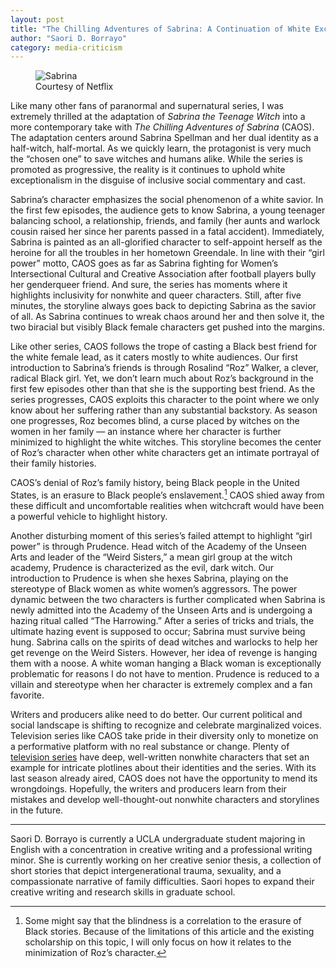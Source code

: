```yaml
---
layout: post
title: "The Chilling Adventures of Sabrina: A Continuation of White Exceptionalism at the Expense of Black Characters"
author: "Saori D. Borrayo"
category: media-criticism
---
```


<figure>
  <img alt="Sabrina" src="https://www.denofgeek.com/wp-content/uploads/2018/09/chilling_adventures_of_sabrina.jpg?fit=810%2C1200" />
  <figcaption>
    Courtesy of Netflix
  </figcaption>
</figure>

Like many other fans of paranormal and supernatural series, I was extremely thrilled at the adaptation of _Sabrina the Teenage Witch_ into a more contemporary take with _The Chilling Adventures of Sabrina_ (CAOS). The adaptation centers around Sabrina Spellman and her dual identity as a half-witch, half-mortal. As we quickly learn, the protagonist is very much the “chosen one” to save witches and humans alike.  While the series is promoted as progressive,  the reality is it continues to uphold white exceptionalism in the disguise of inclusive social commentary and cast. 



Sabrina’s character emphasizes the social phenomenon of a white savior. In the first few episodes, the audience gets to know Sabrina, a young teenager balancing school, a relationship, friends, and family (her aunts and warlock cousin raised her since her parents passed in a fatal accident). Immediately, Sabrina is painted as an all-glorified character to self-appoint herself as the heroine for all the troubles in her hometown Greendale. In line with their “girl power” motto, CAOS goes as far as Sabrina fighting for Women’s Intersectional Cultural and Creative Association after football players bully her genderqueer friend. And sure, the series has moments where it highlights inclusivity for nonwhite and queer characters. Still, after five minutes, the storyline always goes back to depicting Sabrina as the savior of all. As Sabrina continues to wreak chaos around her and then solve it, the two biracial but visibly Black female characters get pushed into the margins. 



Like other series, CAOS follows the trope of casting a Black best friend for the white female lead, as it caters mostly to white audiences. Our first introduction to Sabrina’s friends is through Rosalind “Roz” Walker, a clever, radical Black girl. Yet, we don’t learn much about Roz’s background in the first few episodes other than that she is the supporting best friend. As the series progresses, CAOS exploits this character to the point where we only know about her suffering rather than any substantial backstory. As season one progresses, Roz becomes blind, a curse placed by witches on the women in her family — an instance where her character is further minimized to highlight the white witches. This storyline becomes the center of Roz’s character when other white characters  get an  intimate  portrayal of  their family histories.

CAOS’s denial of Roz’s family history, being Black people in the United States, is an erasure to Black people’s enslavement.[^1] CAOS shied away from these difficult and uncomfortable realities when witchcraft would have been a powerful vehicle to highlight history.


Another disturbing moment of this series’s failed attempt to highlight “girl power” is through Prudence. Head witch of the Academy of the Unseen Arts and leader of the “Weird Sisters,” a mean girl group at the witch academy, Prudence is characterized as the evil, dark     witch. Our introduction to Prudence is when she hexes Sabrina, playing on the stereotype of Black women as white women’s aggressors. The power dynamic between the two characters is further complicated when Sabrina is newly admitted into the Academy of the Unseen Arts and is undergoing a hazing ritual called “The Harrowing.” After a series of tricks and trials, the ultimate hazing event is supposed to occur; Sabrina must survive being hung. Sabrina calls on the spirits of dead witches and warlocks to help her get revenge on the Weird Sisters. However, her idea of revenge is hanging them with a noose. A white woman hanging a Black woman is exceptionally problematic for reasons I do not have to mention. Prudence is reduced to a villain and stereotype when her character is extremely complex and a fan favorite. 



Writers and producers alike need to do better. Our current political and social landscape is shifting to recognize and celebrate marginalized voices. Television series like CAOS take pride in their diversity only to monetize on a performative platform with no real substance or change. Plenty of [television series](https://www.bustle.com/p/17-tv-shows-that-will-make-you-a-better-intersectional-feminist-55512) have deep, well-written nonwhite characters that set an example for intricate plotlines about their identities and the series. With its last season already aired, CAOS does not have the opportunity to mend its wrongdoings. Hopefully, the writers and producers learn from their mistakes and develop well-thought-out nonwhite characters and storylines in the future. 

[^1]: Some might say that the blindness is a correlation to the erasure of Black stories. Because of the limitations of this article and the existing scholarship on this topic, I will only focus on how it relates to the minimization of Roz’s character.

----

Saori D. Borrayo is currently a UCLA undergraduate student majoring in English with a concentration in creative writing and a professional writing minor. She is currently working on her creative senior thesis, a collection of short stories that depict intergenerational trauma, sexuality, and a compassionate narrative of family difficulties. Saori hopes to expand their creative writing and research skills in graduate school.
